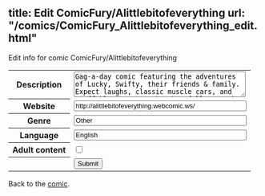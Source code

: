 title: Edit ComicFury/Alittlebitofeverything
url: "/comics/ComicFury_Alittlebitofeverything_edit.html"
---
Edit info for comic ComicFury/Alittlebitofeverything

<form name="comic" action="http://gaepostmail.appspot.com/comic/" method="post">
<table class="comicinfo">
<tr>
<th>Description</th><td><textarea name="description" cols="40" rows="3">Gag-a-day comic featuring the adventures of Lucky, Swifty, their friends &amp; family. Expect laughs, classic muscle cars, and stuff blowing up... but hopefully not the muscle cars. We don't have the budget to replace them.</textarea></td>
</tr>
<tr>
<th>Website</th><td><input type="text" name="url" value="http://alittlebitofeverything.webcomic.ws/" size="40"/></td>
</tr>
<tr>
<th>Genre</th><td><input type="text" name="genre" value="Other" size="40"/></td>
</tr>
<tr>
<th>Language</th><td><input type="text" name="language" value="English" size="40"/></td>
</tr>
<tr>
<th>Adult content</th><td><input type="checkbox" name="adult" value="adult" /></td>
</tr>
<tr>
<th></th><td>
<input type="hidden" name="comic" value="ComicFury_Alittlebitofeverything" />
<input type="submit" name="submit" value="Submit" />
</td>
</tr>
</table>
</form>

Back to the [comic](ComicFury_Alittlebitofeverything.html).
